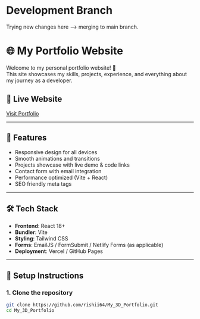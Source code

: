 # Development Branch
  Trying new changes here --> merging to main branch.


# 🌐 My Portfolio Website

Welcome to my personal portfolio website! 🚀  
This site showcases my skills, projects, experience, and everything about my journey as a developer.


## 🔗 Live Website

[Visit Portfolio](https://saptarsimitra.vercel.app/)

---

## 📌 Features

- Responsive design for all devices
- Smooth animations and transitions
- Projects showcase with live demo & code links
- Contact form with email integration
- Performance optimized (Vite + React)
- SEO friendly meta tags

---

## 🛠 Tech Stack

- **Frontend**: React 18+
- **Bundler**: Vite
- **Styling**: Tailwind CSS
- **Forms**: EmailJS / FormSubmit / Netlify Forms (as applicable)
- **Deployment**: Vercel / GitHub Pages

---

## 🚀 Setup Instructions

### 1. Clone the repository

```bash
git clone https://github.com/rishii64/My_3D_Portfolio.git
cd My_3D_Portfolio
